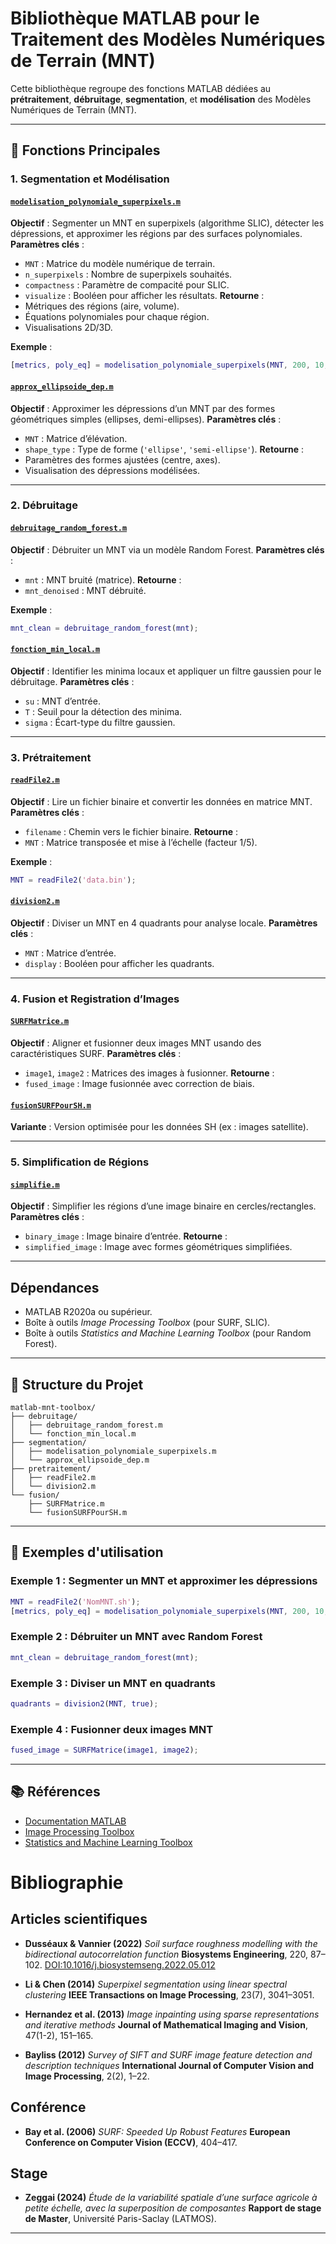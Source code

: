 # Bibliothèque MATLAB pour le Traitement des Modèles Numériques de Terrain (MNT)

Cette bibliothèque regroupe des fonctions MATLAB dédiées au **prétraitement**, **débruitage**, **segmentation**, et **modélisation** des Modèles Numériques de Terrain (MNT).

---

## 📌 Fonctions Principales

### 1. **Segmentation et Modélisation**
#### [`modelisation_polynomiale_superpixels.m`](https://github.com/votre-repo/modelisation_polynomiale_superpixels.m)
**Objectif** : Segmenter un MNT en superpixels (algorithme SLIC), détecter les dépressions, et approximer les régions par des surfaces polynomiales.
**Paramètres clés** :
- `MNT` : Matrice du modèle numérique de terrain.
- `n_superpixels` : Nombre de superpixels souhaités.
- `compactness` : Paramètre de compacité pour SLIC.
- `visualize` : Booléen pour afficher les résultats.
**Retourne** :
- Métriques des régions (aire, volume).
- Équations polynomiales pour chaque région.
- Visualisations 2D/3D.

**Exemple** :
```matlab
[metrics, poly_eq] = modelisation_polynomiale_superpixels(MNT, 200, 10, true);
```

#### [`approx_ellipsoide_dep.m`](https://github.com/votre-repo/approx_ellipsoide_dep.m)
**Objectif** : Approximer les dépressions d’un MNT par des formes géométriques simples (ellipses, demi-ellipses).
**Paramètres clés** :
- `MNT` : Matrice d’élévation.
- `shape_type` : Type de forme (`'ellipse'`, `'semi-ellipse'`).
**Retourne** :
- Paramètres des formes ajustées (centre, axes).
- Visualisation des dépressions modélisées.

---

### 2. **Débruitage**
#### [`debruitage_random_forest.m`](https://github.com/votre-repo/debruitage_random_forest.m)
**Objectif** : Débruiter un MNT via un modèle Random Forest.
**Paramètres clés** :
- `mnt` : MNT bruité (matrice).
**Retourne** :
- `mnt_denoised` : MNT débruité.

**Exemple** :
```matlab
mnt_clean = debruitage_random_forest(mnt);
```

#### [`fonction_min_local.m`](https://github.com/votre-repo/fonction_min_local.m)
**Objectif** : Identifier les minima locaux et appliquer un filtre gaussien pour le débruitage.
**Paramètres clés** :
- `su` : MNT d’entrée.
- `T` : Seuil pour la détection des minima.
- `sigma` : Écart-type du filtre gaussien.

---

### 3. **Prétraitement**
#### [`readFile2.m`](https://github.com/votre-repo/readFile2.m)
**Objectif** : Lire un fichier binaire et convertir les données en matrice MNT.
**Paramètres clés** :
- `filename` : Chemin vers le fichier binaire.
**Retourne** :
- `MNT` : Matrice transposée et mise à l’échelle (facteur 1/5).

**Exemple** :
```matlab
MNT = readFile2('data.bin');
```

#### [`division2.m`](https://github.com/votre-repo/division2.m)
**Objectif** : Diviser un MNT en 4 quadrants pour analyse locale.
**Paramètres clés** :
- `MNT` : Matrice d’entrée.
- `display` : Booléen pour afficher les quadrants.

---

### 4. **Fusion et Registration d’Images**
#### [`SURFMatrice.m`](https://github.com/votre-repo/SURFMatrice.m)
**Objectif** : Aligner et fusionner deux images MNT usando des caractéristiques SURF.
**Paramètres clés** :
- `image1`, `image2` : Matrices des images à fusionner.
**Retourne** :
- `fused_image` : Image fusionnée avec correction de biais.

#### [`fusionSURFPourSH.m`](https://github.com/votre-repo/fusionSURFPourSH.m)
**Variante** : Version optimisée pour les données SH (ex : images satellite).

---

### 5. **Simplification de Régions**
#### [`simplifie.m`](https://github.com/votre-repo/simplifie.m)
**Objectif** : Simplifier les régions d’une image binaire en cercles/rectangles.
**Paramètres clés** :
- `binary_image` : Image binaire d’entrée.
**Retourne** :
- `simplified_image` : Image avec formes géométriques simplifiées.

---

##  Dépendances

   - MATLAB R2020a ou supérieur.
   - Boîte à outils *Image Processing Toolbox* (pour SURF, SLIC).
   - Boîte à outils *Statistics and Machine Learning Toolbox* (pour Random Forest).

---

## 📂 Structure du Projet
```
matlab-mnt-toolbox/
├── debruitage/
│   ├── debruitage_random_forest.m
│   └── fonction_min_local.m
├── segmentation/
│   ├── modelisation_polynomiale_superpixels.m
│   └── approx_ellipsoide_dep.m
├── pretraitement/
│   ├── readFile2.m
│   └── division2.m
└── fusion/
    ├── SURFMatrice.m
    └── fusionSURFPourSH.m
```

---



## 📄 Exemples d'utilisation


### Exemple 1 : Segmenter un MNT et approximer les dépressions
```matlab
MNT = readFile2('NomMNT.sh');
[metrics, poly_eq] = modelisation_polynomiale_superpixels(MNT, 200, 10, true);
```

### Exemple 2 : Débruiter un MNT avec Random Forest
```matlab
mnt_clean = debruitage_random_forest(mnt);
```

### Exemple 3 : Diviser un MNT en quadrants
```matlab
quadrants = division2(MNT, true);
```

### Exemple 4 : Fusionner deux images MNT
```matlab
fused_image = SURFMatrice(image1, image2);
```

---



## 📚 Références

- [Documentation MATLAB](https://www.mathworks.com/help/index.html)
- [Image Processing Toolbox](https://www.mathworks.com/products/image.html)
- [Statistics and Machine Learning Toolbox](https://www.mathworks.com/products/statistics.html)

# Bibliographie

## Articles scientifiques
- **Dusséaux & Vannier (2022)**
  *Soil surface roughness modelling with the bidirectional autocorrelation function*
  **Biosystems Engineering**, 220, 87–102.
  [DOI:10.1016/j.biosystemseng.2022.05.012](https://doi.org/10.1016/j.biosystemseng.2022.05.012)

- **Li & Chen (2014)**
  *Superpixel segmentation using linear spectral clustering*
  **IEEE Transactions on Image Processing**, 23(7), 3041–3051.

- **Hernandez et al. (2013)**
  *Image inpainting using sparse representations and iterative methods*
  **Journal of Mathematical Imaging and Vision**, 47(1-2), 151–165.

- **Bayliss (2012)**
  *Survey of SIFT and SURF image feature detection and description techniques*
  **International Journal of Computer Vision and Image Processing**, 2(2), 1–22.

## Conférence
- **Bay et al. (2006)**
  *SURF: Speeded Up Robust Features*
  **European Conference on Computer Vision (ECCV)**, 404–417.

## Stage
- **Zeggai (2024)**
  *Étude de la variabilité spatiale d’une surface agricole à petite échelle, avec la superposition de composantes*
  **Rapport de stage de Master**, Université Paris-Saclay (LATMOS).

---
